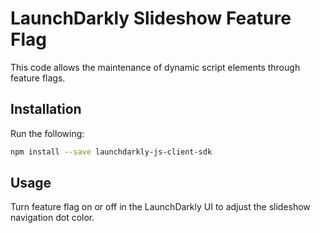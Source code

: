 # LaunchDarkly Slideshow Feature Flag

This code allows the maintenance of dynamic script elements through feature flags.

## Installation

Run the following:

```bash
npm install --save launchdarkly-js-client-sdk
```

## Usage

Turn feature flag on or off in the LaunchDarkly UI to adjust the slideshow navigation dot color.
